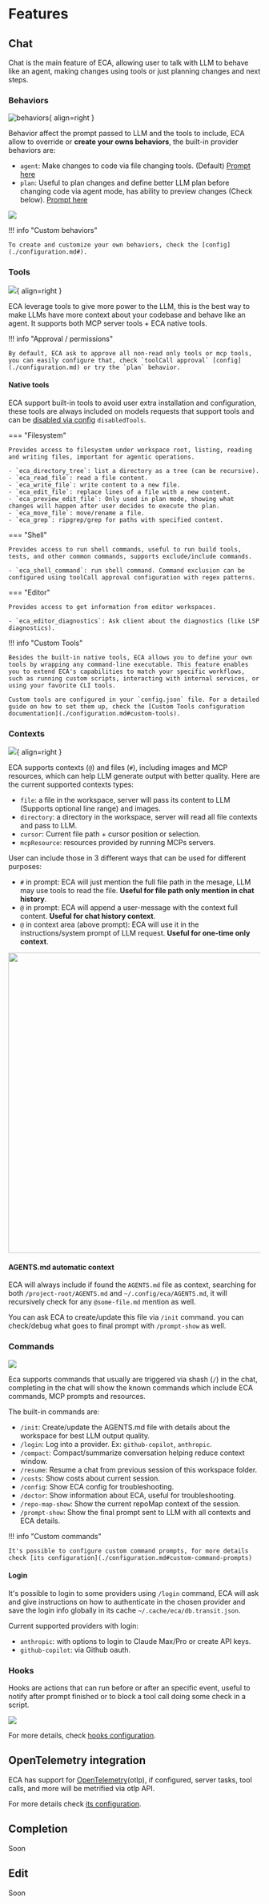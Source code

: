 # Features

## Chat

Chat is the main feature of ECA, allowing user to talk with LLM to behave like an agent, making changes using tools or just planning changes and next steps.

### Behaviors

![behaviors](./images/features/chat-behaviors.png){ align=right }

Behavior affect the prompt passed to LLM and the tools to include, ECA allow to override or __create your owns behaviors__, the built-in provider behaviors are:

- `agent`: Make changes to code via file changing tools. (Default) [Prompt here](https://github.com/editor-code-assistant/eca/blob/master/resources/prompts/agent_behavior.md)
- `plan`: Useful to plan changes and define better LLM plan before changing code via agent mode, has ability to preview changes (Check below). [Prompt here](https://github.com/editor-code-assistant/eca/blob/master/resources/prompts/plan_behavior.md)

![](./images/features/plan_preview_change.png)

!!! info "Custom behaviors"

    To create and customize your own behaviors, check the [config](./configuration.md#).

### Tools

![](./images/features/tools.png){ align=right }

ECA leverage tools to give more power to the LLM, this is the best way to make LLMs have more context about your codebase and behave like an agent.
It supports both MCP server tools + ECA native tools.

!!! info "Approval / permissions"

    By default, ECA ask to approve all non-read only tools or mcp tools, you can easily configure that, check `toolCall approval` [config](./configuration.md) or try the `plan` behavior.

#### Native tools

ECA support built-in tools to avoid user extra installation and configuration, these tools are always included on models requests that support tools and can be [disabled via config](./configuration.md) `disabledTools`.

=== "Filesystem"

    Provides access to filesystem under workspace root, listing, reading and writing files, important for agentic operations.

    - `eca_directory_tree`: list a directory as a tree (can be recursive).
    - `eca_read_file`: read a file content.
    - `eca_write_file`: write content to a new file.
    - `eca_edit_file`: replace lines of a file with a new content.
    - `eca_preview_edit_file`: Only used in plan mode, showing what changes will happen after user decides to execute the plan.
    - `eca_move_file`: move/rename a file.
    - `eca_grep`: ripgrep/grep for paths with specified content.

=== "Shell"

    Provides access to run shell commands, useful to run build tools, tests, and other common commands, supports exclude/include commands. 

    - `eca_shell_command`: run shell command. Command exclusion can be configured using toolCall approval configuration with regex patterns.

=== "Editor"

    Provides access to get information from editor workspaces.

    - `eca_editor_diagnostics`: Ask client about the diagnostics (like LSP diagnostics).

!!! info "Custom Tools"

    Besides the built-in native tools, ECA allows you to define your own tools by wrapping any command-line executable. This feature enables you to extend ECA's capabilities to match your specific workflows, such as running custom scripts, interacting with internal services, or using your favorite CLI tools.

    Custom tools are configured in your `config.json` file. For a detailed guide on how to set them up, check the [Custom Tools configuration documentation](./configuration.md#custom-tools).

### Contexts

![](./images/features/contexts.png){ align=right }

ECA supports contexts (`@`) and files (`#`), including images and MCP resources, which can help LLM generate output with better quality.
Here are the current supported contexts types:

- `file`: a file in the workspace, server will pass its content to LLM (Supports optional line range) and images.
- `directory`: a directory in the workspace, server will read all file contexts and pass to LLM.
- `cursor`: Current file path + cursor position or selection.
- `mcpResource`: resources provided by running MCPs servers.

User can include those in 3 different ways that can be used for different purposes:

- `#` in prompt: ECA will just mention the full file path in the mesage, LLM may use tools to read the file. __Useful for file path only mention in chat history__.
- `@` in prompt: ECA will append a user-message with the context full content. __Useful for chat history context__.
- `@` in context area (above prompt): ECA will use it in the instructions/system prompt of LLM request. __Useful for one-time only context__.

<img src="../images/features/contexts-files.gif" width="600">

#### AGENTS.md automatic context

ECA will always include if found the `AGENTS.md` file as context, searching for both `/project-root/AGENTS.md` and `~/.config/eca/AGENTS.md`, it will recursively check for any `@some-file.md` mention as well.

You can ask ECA to create/update this file via `/init` command.
you can check/debug what goes to final prompt with `/prompt-show` as well.

### Commands

![](./images/features/commands.png)

Eca supports commands that usually are triggered via shash (`/`) in the chat, completing in the chat will show the known commands which include ECA commands, MCP prompts and resources.

The built-in commands are:

- `/init`: Create/update the AGENTS.md file with details about the workspace for best LLM output quality.
- `/login`: Log into a provider. Ex: `github-copilot`, `anthropic`.
- `/compact`: Compact/summarize conversation helping reduce context window.
- `/resume`: Resume a chat from previous session of this workspace folder.
- `/costs`: Show costs about current session.
- `/config`: Show ECA config for troubleshooting.
- `/doctor`: Show information about ECA, useful for troubleshooting.
- `/repo-map-show`: Show the current repoMap context of the session.
- `/prompt-show`: Show the final prompt sent to LLM with all contexts and ECA details.

!!! info "Custom commands"

    It's possible to configure custom command prompts, for more details check [its configuration](./configuration.md#custom-command-prompts)

#### Login

It's possible to login to some providers using `/login` command, ECA will ask and give instructions on how to authenticate in the chosen provider and save the login info globally in its cache `~/.cache/eca/db.transit.json`.

Current supported providers with login:

- `anthropic`: with options to login to Claude Max/Pro or create API keys.
- `github-copilot`: via Github oauth.

### Hooks

Hooks are actions that can run before or after an specific event, useful to notify after prompt finished or to block a tool call doing some check in a script.

![](./images/features/hooks.png)

For more details, check [hooks configuration](./configuration.md#hooks).

## OpenTelemetry integration

ECA has support for [OpenTelemetry](https://opentelemetry.io/)(otlp), if configured, server tasks, tool calls, and more will be metrified via otlp API.

For more details check [its configuration](./configuration.md#opentelemetry-integration).

##  Completion

Soon

## Edit 

Soon


